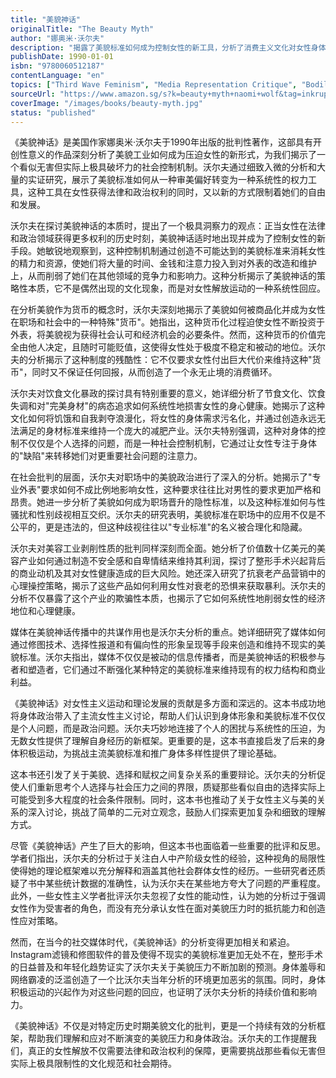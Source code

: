 ```yaml
---
title: "美貌神话"
originalTitle: "The Beauty Myth"
author: "娜奥米·沃尔夫"
description: "揭露了美貌标准如何成为控制女性的新工具，分析了消费主义文化对女性身体和心理的影响。"
publishDate: 1990-01-01
isbn: "9780060512187"
contentLanguage: "en"
topics: ["Third Wave Feminism", "Media Representation Critique", "Bodily Autonomy", "Cultural Critique"]
sourceUrl: "https://www.amazon.sg/s?k=beauty+myth+naomi+wolf&tag=inkrupt-22"
coverImage: "/images/books/beauty-myth.jpg"
status: "published"
---
```


《美貌神话》是美国作家娜奥米·沃尔夫于1990年出版的批判性著作，这部具有开创性意义的作品深刻分析了美貌工业如何成为压迫女性的新形式，为我们揭示了一个看似无害但实际上极具破坏力的社会控制机制。沃尔夫通过细致入微的分析和大量的实证研究，展示了美貌标准如何从一种审美偏好转变为一种系统性的权力工具，这种工具在女性获得法律和政治权利的同时，又以新的方式限制着她们的自由和发展。

沃尔夫在探讨美貌神话的本质时，提出了一个极具洞察力的观点：正当女性在法律和政治领域获得更多权利的历史时刻，美貌神话适时地出现并成为了控制女性的新手段。她敏锐地观察到，这种控制机制通过创造不可能达到的美貌标准来消耗女性的精力和资源，使她们将大量的时间、金钱和注意力投入到对外表的改造和维护上，从而削弱了她们在其他领域的竞争力和影响力。这种分析揭示了美貌神话的策略性本质，它不是偶然出现的文化现象，而是对女性解放运动的一种系统性回应。

在分析美貌作为货币的概念时，沃尔夫深刻地揭示了美貌如何被商品化并成为女性在职场和社会中的一种特殊"货币"。她指出，这种货币化过程迫使女性不断投资于外表，将美貌视为获得社会认可和经济机会的必要条件。然而，这种货币的价值完全由他人决定，且随时可能贬值，这使得女性处于极度不稳定和被动的地位。沃尔夫的分析揭示了这种制度的残酷性：它不仅要求女性付出巨大代价来维持这种"货币"，同时又不保证任何回报，从而创造了一个永无止境的消费循环。

沃尔夫对饮食文化暴政的探讨具有特别重要的意义，她详细分析了节食文化、饮食失调和对"完美身材"的病态追求如何系统性地损害女性的身心健康。她揭示了这种文化如何将饥饿和自我剥夺浪漫化，将女性的身体需求污名化，并通过创造永远无法满足的身材标准来维持一个庞大的减肥产业。沃尔夫特别强调，这种对身体的控制不仅仅是个人选择的问题，而是一种社会控制机制，它通过让女性专注于身体的"缺陷"来转移她们对更重要社会问题的注意力。

在社会批判的层面，沃尔夫对职场中的美貌政治进行了深入的分析。她揭示了"专业外表"要求如何不成比例地影响女性，这种要求往往比对男性的要求更加严格和昂贵。她进一步分析了美貌如何成为职场晋升的隐性标准，以及这种标准如何与性骚扰和性别歧视相互交织。沃尔夫的研究表明，美貌标准在职场中的应用不仅是不公平的，更是违法的，但这种歧视往往以"专业标准"的名义被合理化和隐藏。

沃尔夫对美容工业剥削性质的批判同样深刻而全面。她分析了价值数十亿美元的美容产业如何通过制造不安全感和自卑情结来维持其利润，探讨了整形手术兴起背后的商业动机及其对女性健康造成的巨大风险。她还深入研究了抗衰老产品营销中的心理操控策略，揭示了这些产品如何利用女性对衰老的恐惧来获取暴利。沃尔夫的分析不仅暴露了这个产业的欺骗性本质，也揭示了它如何系统性地削弱女性的经济地位和心理健康。

媒体在美貌神话传播中的共谋作用也是沃尔夫分析的重点。她详细研究了媒体如何通过修图技术、选择性报道和有偏向性的形象呈现等手段来创造和维持不现实的美貌标准。沃尔夫指出，媒体不仅仅是被动的信息传播者，而是美貌神话的积极参与者和塑造者，它们通过不断强化某种特定的美貌标准来维持现有的权力结构和商业利益。

《美貌神话》对女性主义运动和理论发展的贡献是多方面和深远的。这本书成功地将身体政治带入了主流女性主义讨论，帮助人们认识到身体形象和美貌标准不仅仅是个人问题，而是政治问题。沃尔夫巧妙地连接了个人的困扰与系统性的压迫，为无数女性提供了理解自身经历的新框架。更重要的是，这本书直接启发了后来的身体积极运动，为挑战主流美貌标准和推广身体多样性提供了理论基础。

这本书还引发了关于美貌、选择和赋权之间复杂关系的重要辩论。沃尔夫的分析促使人们重新思考个人选择与社会压力之间的界限，质疑那些看似自由的选择实际上可能受到多大程度的社会条件限制。同时，这本书也推动了关于女性主义与美的关系的深入讨论，挑战了简单的二元对立观念，鼓励人们探索更加复杂和细致的理解方式。

尽管《美貌神话》产生了巨大的影响，但这本书也面临着一些重要的批评和反思。学者们指出，沃尔夫的分析过于关注白人中产阶级女性的经验，这种视角的局限性使得她的理论框架难以充分解释和涵盖其他社会群体女性的经历。一些研究者还质疑了书中某些统计数据的准确性，认为沃尔夫在某些地方夸大了问题的严重程度。此外，一些女性主义学者批评沃尔夫忽视了女性的能动性，认为她的分析过于强调女性作为受害者的角色，而没有充分承认女性在面对美貌压力时的抵抗能力和创造性应对策略。

然而，在当今的社交媒体时代，《美貌神话》的分析变得更加相关和紧迫。Instagram滤镜和修图软件的普及使得不现实的美貌标准更加无处不在，整形手术的日益普及和年轻化趋势证实了沃尔夫关于美貌压力不断加剧的预测。身体羞辱和网络霸凌的泛滥创造了一个比沃尔夫当年分析的环境更加恶劣的氛围。同时，身体积极运动的兴起作为对这些问题的回应，也证明了沃尔夫分析的持续价值和影响力。

《美貌神话》不仅是对特定历史时期美貌文化的批判，更是一个持续有效的分析框架，帮助我们理解和应对不断演变的美貌压力和身体政治。沃尔夫的工作提醒我们，真正的女性解放不仅需要法律和政治权利的保障，更需要挑战那些看似无害但实际上极具限制性的文化规范和社会期待。